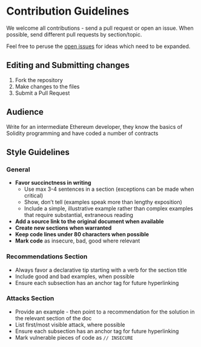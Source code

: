 #  Contribution Guidelines

We welcome all contributions - send a pull request or open an issue. 
When possible, send different pull requests by section/topic.

Feel free to peruse the 
[open issues](https://github.com/pedrorechez/transitivenetwork/issues) 
for ideas which need to be expanded.

## Editing and Submitting changes

1. Fork the repository
2. Make changes to the files
3. Submit a Pull Request

## Audience

Write for an intermediate Ethereum developer, they know the basics of Solidity programming and have coded a number of contracts

## Style Guidelines

### General

- **Favor succinctness in writing**
  - Use max 3-4 sentences in a section (exceptions can be made when critical)
  - Show, don’t tell (examples speak more than lengthy exposition)
  - Include a simple, illustrative example rather than complex examples that require substantial, extraneous reading
- **Add a source link to the original document when available**
- **Create new sections when warranted**
- **Keep code lines under 80 characters when possible**
- **Mark code** as insecure, bad, good where relevant

### Recommendations Section

- Always favor a declarative tip starting with a verb for the section title
- Include good and bad examples, when possible
- Ensure each subsection has an anchor tag for future hyperlinking

### Attacks Section

- Provide an example - then point to a recommendation for the solution in the relevant section of the doc
- List first/most visible attack, where possible
- Ensure each subsection has an anchor tag for future hyperlinking
- Mark vulnerable pieces of code as `// INSECURE`
